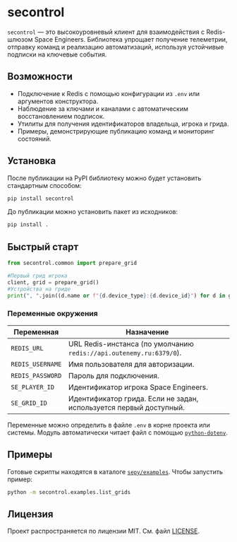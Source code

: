 # secontrol

`secontrol` — это высокоуровневый клиент для взаимодействия с Redis-шлюзом Space Engineers. Библиотека упрощает получение телеметрии, отправку команд и реализацию автоматизаций, используя устойчивые подписки на ключевые события.

## Возможности

- Подключение к Redis с помощью конфигурации из `.env` или аргументов конструктора.
- Наблюдение за ключами и каналами с автоматическим восстановлением подписок.
- Утилиты для получения идентификаторов владельца, игрока и грида.
- Примеры, демонстрирующие публикацию команд и мониторинг состояний.

## Установка

После публикации на PyPI библиотеку можно будет установить стандартным способом:

```bash
pip install secontrol
```

До публикации можно установить пакет из исходников:

```bash
pip install .
```

## Быстрый старт

```python
from secontrol.common import prepare_grid

#Первый грид игрока
client, grid = prepare_grid()
#Устройства на гриде
print(", ".join((d.name or f"{d.device_type}:{d.device_id}") for d in grid.devices.values()) or "(no devices)")

```

### Переменные окружения

| Переменная        | Назначение                                              |
| ----------------- | ------------------------------------------------------- |
| `REDIS_URL`       | URL Redis-инстанса (по умолчанию `redis://api.outenemy.ru:6379/0`). |
| `REDIS_USERNAME`  | Имя пользователя для авторизации.                       |
| `REDIS_PASSWORD`  | Пароль для подключения.                                 |
| `SE_PLAYER_ID`    | Идентификатор игрока Space Engineers.                   |
| `SE_GRID_ID`      | Идентификатор грида. Если не задан, используется первый доступный. |

Переменные можно определить в файле `.env` в корне проекта или системы. Модуль автоматически читает файл с помощью [`python-dotenv`](https://pypi.org/project/python-dotenv/).

## Примеры

Готовые скрипты находятся в каталоге [`sepy/examples`](src/secontrol/examples). Чтобы запустить пример:

```bash
python -m secontrol.examples.list_grids
```

## Лицензия

Проект распространяется по лицензии MIT. См. файл [LICENSE](LICENSE).

